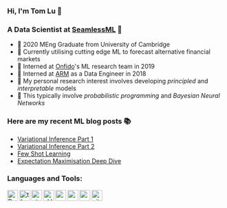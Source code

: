 ### Hi, I'm Tom Lu 👋

### A Data Scientist at [SeamlessML](http://www.seamlessml.com/) 🥳

- 🎒 2020 MEng Graduate from University of Cambridge
- 🔭 Currently utilising cutting edge ML to forecast alternative financial markets
- 🌱 Interned at [Onfido](https://onfido.com/)'s ML research team in 2019
- 💪 Interned at [ARM](https://www.arm.com/) as a Data Engineer in 2018
- 🔬 My personal research interest involves developing *principled* and *interpretable* models
- 🤔 This typically involve *probabilistic programming* and *Bayesian Neural Networks*

### Here are my recent ML blog posts 📚
- [Variational Inference Part 1](http://tlublog.com/posts/vi2)
- [Variational Inference Part 2](http://tlublog.com/posts/vi1)
- [Few Shot Learning](http://tlublog.com/posts/few-shot)
- [Expectation Maximisation Deep Dive](http://tlublog.com/posts/em)

### Languages and Tools:
<img align="left" alt="Python" height="25px" src="https://upload.wikimedia.org/wikipedia/commons/c/c3/Python-logo-notext.svg" />
<img align="left" alt="tf" height="25px" src="https://upload.wikimedia.org/wikipedia/commons/2/2d/Tensorflow_logo.svg" />
<img align="left" alt="pt" height="25px" src="https://imgur.com/iVhVfZq.png" />
<img align="left" alt="sklearn" height="25px" src="https://upload.wikimedia.org/wikipedia/commons/thumb/0/05/Scikit_learn_logo_small.svg/1024px-Scikit_learn_logo_small.svg.png"/>
<img align="left" alt="pymc3" height="25px" src="https://cdn.rawgit.com/pymc-devs/pymc3/master/docs/logos/svg/PyMC3_banner.svg"/>
<img align="left" alt="pyro" height="25px" src="https://pyro.ai/img/pyro_logo.png"/>
<img align="left" alt="matlab" height="25px" src="https://www.mathworks.com/company/newsletters/articles/the-mathworks-logo-is-an-eigenfunction-of-the-wave-equation/_jcr_content/mainParsys/image_2.adapt.480.high.gif/1469941373397.gif" />
<img align="left" alt="git" height="25px" src="https://upload.wikimedia.org/wikipedia/commons/thumb/e/e0/Git-logo.svg/800px-Git-logo.svg.png" />
